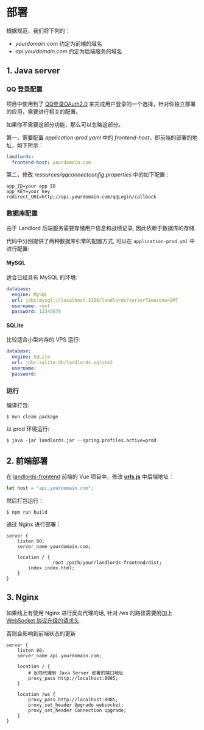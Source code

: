 # 部署

根据规范，我们将下列的：

-   *yourdomain.com* 约定为前端的域名
-   *api.yourdomain.com* 约定为后端服务的域名

## 1. Java server

### QQ 登录配置

项目中使用到了 [QQ登录OAuth2.0](https://wiki.connect.qq.com/oauth2-0%E7%AE%80%E4%BB%8B) 来完成用户登录的一个选择，针对你独立部署的应用，需要进行相关的配置。

如果你不需要这部分功能，那么可以忽略这部分。

第一，需要配置 *application-prod.yaml* 中的 *frontend-host*，即前端的部署的地址，如下所示：

```yaml
landlords:
  frontend-host: yourdomain.com
```

第二，修改 *resources/qqconnectconfig.properties* 中的如下配置：

```properties
app_ID=your app ID
app_KEY=your key
redirect_URI=http://api.yourdomain.com/qqLogin/callback
```

### 数据库配置

由于 Landlord 后端服务需要存储用户信息和战绩记录, 因此依赖于数据库的存储.

代码中分别提供了两种数据库引擎的配置方式, 可以在 `application-prod.yml` 中进行配置:

#### MySQL

适合已经具有 MySQL 的环境:

```yaml
database:
  engine: MySQL
  url: jdbc:mysql://localhost:3306/landlords?serverTimezone=GMT
  username: root
  password: 12345678
```

#### SQLite

比较适合小型内存的 VPS 运行:

```yaml
database:
  engine: SQLite
  url: jdbc:sqlite:db/landlords.sqlite3
  username:
  password:
```

### 运行

编译打包:

```shell
$ mvn clean package
```

以 prod 环境运行:

```shell
$ java -jar landlords.jar --spring.profiles.active=prod
```

## 2. 前端部署

在 [landlords-frontend](https://github.com/pushyzheng/landlords-frontend) 前端的 Vue 项目中，修改 [**urls.js**](https://github.com/pushyzheng/landlords-frontend/blob/main/src/config/urls.js) 中后端地址：

```js
let host = "api.yourdomain.com";
```

然后打包运行：

```shell
$ npm run build
```

通过 Nginx 进行部署：

```nginx
server {
    listen 80;
    server_name yourdomain.com;

    location / {
				 root /path/your/landlords-frontend/dist;
        index index.html;
    }
}
```

## 3. Nginx

如果线上有使用 Nginx 进行反向代理的话, 针对 /ws 的路径需要附加上 [WebSocket 协议升级的请求头](https://developer.mozilla.org/zh-CN/docs/Web/HTTP/Protocol_upgrade_mechanism#%E5%8D%87%E7%BA%A7%E5%88%B0websocket%E5%8D%8F%E8%AE%AE%E7%9A%84%E8%BF%9E%E6%8E%A5).

否则会影响到前端状态的更新

```nginx
server {
    listen 80;
    server_name api.yourdomain.com;

    location / {
        # 反向代理到 Java Server 部署的端口地址
        proxy_pass http://localhost:8085;
    }

    location /ws {
        proxy_pass http://localhost:8085;
        proxy_set_header Upgrade websocket;
        proxy_set_header Connection Upgrade;
    }
}
```
